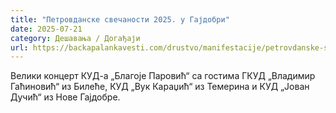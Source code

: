 ```yaml
---
title: "Петровданске свечаности 2025. у Гајдобри"
date: 2025-07-21
category: Дешавања / Догађаји
url: https://backapalankavesti.com/drustvo/manifestacije/petrovdanske-svecanosti-2025-u-gajdobri/
---
```


Велики концерт КУД-а „Благоје Паровић“ са гостима ГКУД „Владимир Гаћиновић“ из Билеће, КУД „Вук Караџић“ из Темерина и КУД „Јован Дучић“ из Нове Гајдобре.
